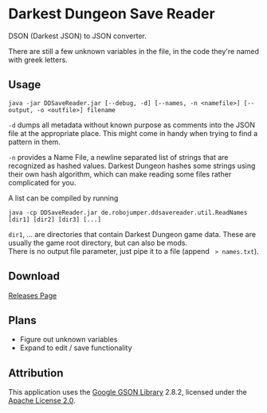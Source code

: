 # Darkest Dungeon Save Reader
DSON (Darkest JSON) to JSON converter.

There are still a few unknown variables in the file, in the code they're named with greek letters.


## Usage

    java -jar DDSaveReader.jar [--debug, -d] [--names, -n <namefile>] [--output, -o <outfile>] filename

`-d` dumps all metadata without known purpose as comments into the JSON file at the appropriate place.
This might come in handy when trying to find a pattern in them.

`-n` provides a Name File, a newline separated list of strings that are recognized as hashed values.
Darkest Dungeon hashes some strings using their own hash algorithm, which can make reading some files rather complicated for you.

A list can be compiled by running

    java -cp DDSaveReader.jar de.robojumper.ddsavereader.util.ReadNames [dir1] [dir2] [dir3] [...]

`dir1`, ... are directories that contain Darkest Dungeon game data. These are usually the game root directory, but can also be mods.  
There is no output file parameter, just pipe it to a file (append ` > names.txt`).

## Download

[Releases Page](https://github.com/robojumper/DarkestDungeonSaveReader/releases/)

## Plans

* Figure out unknown variables
* Expand to edit / save functionality

## Attribution

This application uses the [Google GSON Library](https://github.com/google/gson) 2.8.2, licensed under the [Apache License 2.0](https://github.com/robojumper/DarkestDungeonSaveReader/blob/master/Licenses/Apachev2.0.txt).
